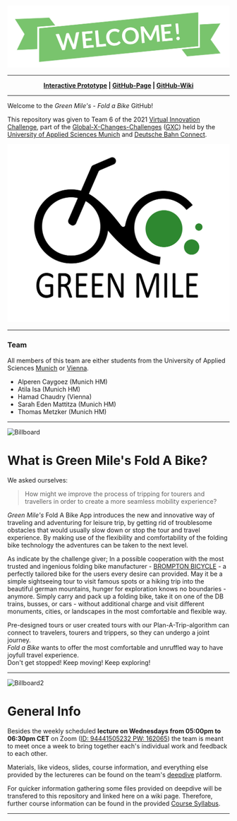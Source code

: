 ![Welcome](https://github.com/gxc-challenge-winter21/the-green-mile/blob/main/Welcome.png)
***
<p align="center" font-size=728px>  
  <b><a href="https://www.figma.com/proto/RwAh6luudybkP21LzhrzzH/Fold-a-Bike-by-Green-Mile-(Version-2)?node-id=10%3A395&starting-point-node-id=10%3A395&scaling=contain">
    Interactive Prototype</a> |
  <a href="https://gxc-challenge-winter21.github.io/the-green-mile/">GitHub-Page</a> |
  <a href="https://github.com/gxc-challenge-winter21/the-green-mile/wiki">GitHub-Wiki</a>  </b>
  
  
</p>


***

Welcome to the _Green Mile's - Fold a Bike_ GitHub!  

This repository was given to Team 6 of the 2021 [Virtual Innovation Challenge](https://www.hm.edu/en/international/projects_1/gxc/gxc_virtual_innovation_challenge.en.html), part of the [Global-X-Changes-Challenges](https://www.hm.edu/en/international/projects_1/gxc/index.en.html) ([GXC](https://github.com/gxc-challenge-winter21/the-green-mile/wiki/GXC-International-Virtual-Innovation-Challenge)) held by the [University of Applied Sciences Munich](https://www.hm.edu/en/index.en.html) and [Deutsche Bahn Connect](https://www.deutschebahnconnect.com/en).

![Logo](https://github.com/gxc-challenge-winter21/the-green-mile/blob/4b90cea40b36ffdaa4a4d4bdf9666eb98e30eb76/Logo_trans.jpg)

***
### <b>Team</b>
All members of this team are either students from the University of Applied Sciences [Munich](https://www.hm.edu/en/index.en.html) or [Vienna](https://www.fh-campuswien.ac.at/en/index.html). 
* Alperen Caygoez (Munich HM)
* Atila Isa (Munich HM) 
* Hamad Chaudry (Vienna)
* Sarah Eden Mattitza (Munich HM)
* Thomas Metzker (Munich HM)
***
![Billboard](https://github.com/gxc-challenge-winter21/the-green-mile/blob/main/FAB1-2.jpg)  

# What is Green Mile's Fold A Bike?

We asked ourselves: 
> How might we improve the process of tripping for tourers and travellers in order to create a more seamless mobility experience?

*Green Mile's* Fold A Bike App introduces the new and innovative way of traveling and adventuring for leisure trip, by getting rid of troublesome obstacles that would usually slow down or stop the tour and travel experience. By making use of the flexibility and comfortability of the folding bike technology the adventures can be taken to the next level.   

As indicate by the challenge giver; In a possible cooperation with the most trusted and ingenious folding bike manufacturer - [BROMPTON BICYCLE](https://www.brompton.com) - a perfectly tailored bike for the users every desire can provided. May it be a simple sightseeing tour to visit famous spots or a hiking trip into the beautiful german mountains,  hunger for exploration knows no boundaries - anymore. Simply carry and pack up a folding bike, take it on one of the DB trains, busses, or cars - without additional charge and visit different monuments, cities, or landscapes in the most comfortable and flexible way.

Pre-designed tours or user created tours with our Plan-A-Trip-algorithm can connect to travelers, tourers and trippers, so they can undergo a joint journey.  
_Fold a Bike_ wants to offer the most comfortable and unruffled way to have joyfull travel experience.  
Don't get stopped! Keep moving! Keep exploring!  
***  
![Billboard2](https://github.com/gxc-challenge-winter21/the-green-mile/blob/main/FAB2.jpg)

# General Info
Besides the weekly scheduled **lecture on Wednesdays from 05:00pm to 06:30pm CET** on Zoom ([ID: 94441505232 PW: 162065](https://hm-edu.zoom.us/j/94441505232?pwd=RUFEdjVzRlQvb2ZvZWxWb3RLUVFtdz09)) the team is meant to meet once a week to bring together each's individual work and feedback to each other.

Materials, like videos, slides, course information, and everything else provided by the lectureres can be found on the team's [deepdive](https://www.deepdive.school/path-player?courseid=gxcfall21&unit=gxcfall21_612cbbd28f744Unit) platform.

For quicker information gathering some files provided on deepdive will be transfered to this repository and linked here on a wiki page.
Therefore, further course information can be found in the provided [Course Syllabus](https://github.com/gxc-challenge-winter21/the-green-mile/blob/d411f7fb2f51987ed30f1dae4a7448461b7ab02d/Course_Syllabus.pdf).

***
